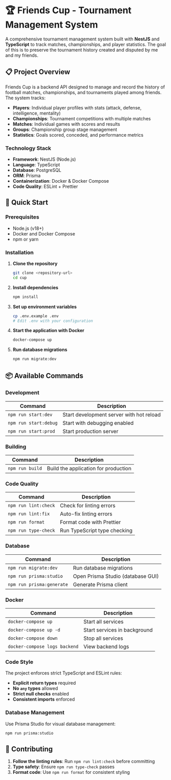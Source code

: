 # 🏆 Friends Cup - Tournament Management System

A comprehensive tournament management system built with **NestJS** and **TypeScript** to track matches, championships, and player statistics. The goal of this is to preserve the tournament history created and disputed by me and my friends.

## 📋 Project Overview

Friends Cup is a backend API designed to manage and record the history of football matches, championships, and tournaments played among friends. The system tracks:

- **Players**: Individual player profiles with stats (attack, defense, intelligence, mentality)
- **Championships**: Tournament competitions with multiple matches
- **Matches**: Individual games with scores and results
- **Groups**: Championship group stage management
- **Statistics**: Goals scored, conceded, and performance metrics

### Technology Stack

- **Framework**: NestJS (Node.js)
- **Language**: TypeScript
- **Database**: PostgreSQL
- **ORM**: Prisma
- **Containerization**: Docker & Docker Compose
- **Code Quality**: ESLint + Prettier

## 🚀 Quick Start

### Prerequisites

- Node.js (v18+)
- Docker and Docker Compose
- npm or yarn

### Installation

1. **Clone the repository**
   ```bash
   git clone <repository-url>
   cd cup
   ```

2. **Install dependencies**
   ```bash
   npm install
   ```

3. **Set up environment variables**
   ```bash
   cp .env.example .env
   # Edit .env with your configuration
   ```

4. **Start the application with Docker**
   ```bash
   docker-compose up
   ```

5. **Run database migrations**
   ```bash
   npm run migrate:dev
   ```

## 📦 Available Commands

### Development

| Command | Description |
|---------|-------------|
| `npm run start:dev` | Start development server with hot reload |
| `npm run start:debug` | Start with debugging enabled |
| `npm run start:prod` | Start production server |

### Building

| Command | Description |
|---------|-------------|
| `npm run build` | Build the application for production |

### Code Quality

| Command | Description |
|---------|-------------|
| `npm run lint:check` | Check for linting errors |
| `npm run lint:fix` | Auto-fix linting errors |
| `npm run format` | Format code with Prettier |
| `npm run type-check` | Run TypeScript type checking |

### Database

| Command | Description |
|---------|-------------|
| `npm run migrate:dev` | Run database migrations |
| `npm run prisma:studio` | Open Prisma Studio (database GUI) |
| `npm run prisma:generate` | Generate Prisma client |

### Docker

| Command | Description |
|---------|-------------|
| `docker-compose up` | Start all services |
| `docker-compose up -d` | Start services in background |
| `docker-compose down` | Stop all services |
| `docker-compose logs backend` | View backend logs |

### Code Style

The project enforces strict TypeScript and ESLint rules:

- **Explicit return types** required
- **No `any` types** allowed
- **Strict null checks** enabled
- **Consistent imports** enforced

### Database Management

Use Prisma Studio for visual database management:
```bash
npm run prisma:studio
```

## 🤝 Contributing

1. **Follow the linting rules**: Run `npm run lint:check` before committing
2. **Type safety**: Ensure `npm run type-check` passes
3. **Format code**: Use `npm run format` for consistent styling


